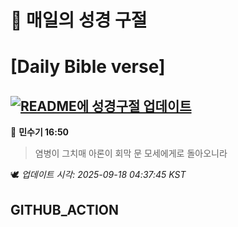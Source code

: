 # 🙏 매일의 성경 구절
# [Daily Bible verse]
## [![README에 성경구절 업데이트](https://github.com/DONGSUKA/first_test/actions/workflows/update-readme-bible.yml/badge.svg)](https://github.com/DONGSUKA/first_test/actions/workflows/update-readme-bible.yml)
<!-- START_BIBLE_VERSE -->
📖 **민수기 16:50**
> 염병이 그치매 아론이 회막 문 모세에게로 돌아오니라

🕊️ _업데이트 시각: 2025-09-18 04:37:45 KST_
  <!-- END_BIBLE_VERSE -->
## GITHUB_ACTION
